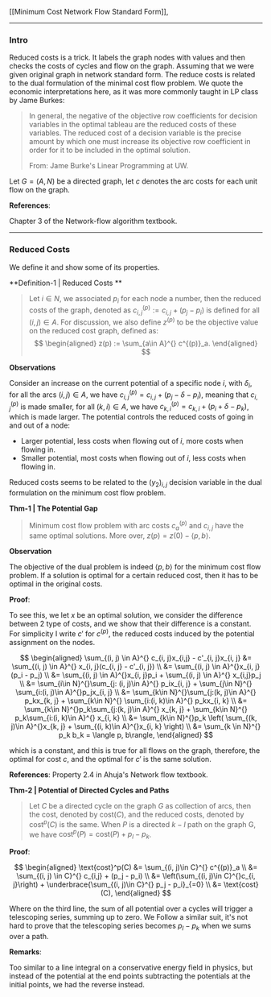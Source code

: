 [[Minimum Cost Network Flow Standard Form]], 

---
### **Intro**

Reduced costs is a trick. It labels the graph nodes with values and then checks the costs of cycles and flow on the graph. Assuming that we were given original graph in network standard form. The reduce costs is related to the dual formulation of the minimal cost flow problem. We quote the economic interpretations here, as it was more commonly taught in LP class by Jame Burkes: 

> In general, the negative of the objective row coefficients
for decision variables in the optimal tableau are the reduced costs of these variables. The reduced cost of a decision variable is the precise amount by which one must increase its objective row coefficient in order for it to be included in the optimal solution. 
> 
> From: Jame Burke's Linear Programming at UW. 

Let $G = (A, N)$ be a directed graph, let $c$ denotes the arc costs for each unit flow on the graph. 

**References**:

Chapter 3 of the Network-flow algorithm textbook. 

---
### **Reduced Costs**

We define it and show some of its properties. 

**Definition-1 | Reduced Costs **

> Let $i\in N$, we associated $p_i$ for each node a number, then the reduced costs of the graph, denoted as $c^{(p)}_{i, j} := c_{i, j} + (p_j - p_i)$ is defined for all $(i, j)\in A$. For discussion, we also define $z^{(p)}$ to be the objective value on the reduced cost graph, defined as: 
> $$
> \begin{aligned}
>     z(p) := \sum_{a\in A}^{} c^{(p)}_a. 
> \end{aligned}
> $$

**Observations**

Consider an increase on the current potential of a specific node $i$, with $\delta_i$, for all the arcs $(i, j)\in A$, we have $c^{(p)}_{i, j} = c_{i, j} + (p_j - \delta - p_i)$, meaning that $c^{(p)}_{i, j}$ is made smaller, for all $(k, i)\in A$, we have $c^{(p)}_{k, i} = c_{k, i} + (p_i + \delta - p_k)$, which is made larger. The potential controls the reduced costs of going in and out of a node: 

- Larger potential, less costs when flowing out of $i$, more costs when flowing in. 
- Smaller potential, most costs when flowing out of $i$, less costs when flowing in.

Reduced costs seems to be related to the $(y_2)_{i,j}$ decision variable in the dual formulation on the minimum cost flow problem. 

**Thm-1 | The Potential Gap**

> Minimum cost flow problem with arc costs $c^{(p)}_a$ and $c_{i,j}$ have the same optimal solutions. More over, $z(p) = z(0) - \langle p, b\rangle$. 

**Observation**

The objective of the dual problem is indeed $\langle p, b\rangle$ for the minimum cost flow problem. If a solution is optimal for a certain reduced cost, then it has to be optimal in the original costs. 

**Proof**: 

To see this, we let $x$ be an optimal solution, we consider the difference between 2 type of costs, and we show that their difference is a constant. For simplicity I write $c'$ for $c^{(p)}$, the reduced costs induced by the potential assignment on the nodes. 

$$
\begin{aligned}
    \sum_{(i, j) \in A}^{}
        c_{i, j}x_{i,j} - c'_{i, j}x_{i, j} 
    &= 
    \sum_{(i, j) \in A}^{}
        x_{i, j}(c_{i, j} - c'_{i, j})
    \\
    &= 
    \sum_{(i, j) \in A}^{}x_{i, j}(p_i - p_j)
    \\
    &= \sum_{(i, j) \in A}^{}x_{i, j}p_i
    + 
    \sum_{(i, j) \in A}^{} x_{i,j}p_j
    \\
    &= \sum_{i\in N}^{}\sum_{j: (i, j)\in A}^{}
    p_ix_{i, j} + 
    \sum_{j\in N}^{}
    \sum_{i:(i, j)\in A}^{}p_jx_{i, j}
    \\
    &= 
    \sum_{k\in N}^{}\sum_{j:(k, j)\in A}^{}
    p_kx_{k, j} + 
    \sum_{k\in N}^{}
    \sum_{i:(i, k)\in A}^{} p_kx_{i, k}
    \\
    &= 
    \sum_{k\in N}^{}p_k\sum_{j:(k, j)\in A}^{} x_{k, j} + 
    \sum_{k\in N}^{}
    p_k\sum_{i:(i, k)\in A}^{} x_{i, k}
    \\
    &= \sum_{k\in N}^{}p_k
    \left(
        \sum_{(k, j)\in A}^{}x_{k, j} +
        \sum_{(i, k)\in A}^{}x_{i, k}
    \right)
    \\
    &= \sum_{k \in N}^{}
    p_k b_k = \langle p, b\rangle, 
\end{aligned}
$$

which is a constant, and this is true for all flows on the graph, therefore, the optimal for cost $c$, and the optimal for $c'$ is the same solution. 

**References**: Property 2.4 in Ahuja's Network flow textbook. 

**Thm-2 | Potential of Directed Cycles and Paths**

> Let $C$ be a directed cycle on the graph $G$ as collection of arcs, then the cost, denoted by $\text{cost}(C)$, and the reduced costs, denoted by $\text{cost}^p(C)$ is the same. When $P$ is a directed $k-l$ path on the graph G, we have $\text{cost}^p(P) = \text{cost}(P) + p_l - p_k$. 

**Proof**: 

$$
\begin{aligned}
    \text{cost}^p(C) &= \sum_{(i, j)\in C}^{}
        c^{(p)}_a 
        \\
    &= \sum_{(i, j) \in C}^{}
        c_{i,j} + (p_j - p_i)
    \\
    &= \left(\sum_{(i, j)\in C}^{}c_{i, j}\right) + 
    \underbrace{\sum_{(i, j)\in C}^{} p_j - p_i}_{=0}
    \\
    &= \text{cost}(C), 
\end{aligned}
$$

Where on the third line, the sum of all potential over a cycles will trigger a telescoping series, summing up to zero. We Follow a similar suit, it's not hard to prove that the telescoping series becomes $p_l - p_k$ when we sums over a path. 

**Remarks**: 

Too similar to a line integral on a conservative energy field in physics, but instead of the potential at the end points subtracting the potentials at the initial points, we had the reverse instead. 

